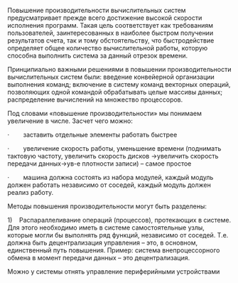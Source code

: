 Повышение производительности вычислительных систем предусматривает прежде всего достижение высокой скорости исполнения программ. Такая цель соответствует как требованиям пользователей, заинтересованных в наиболее быстром получении результатов счета, так и тому обстоятельству, что быстродействие определяет общее количество вычислительной работы, которую способна выполнить система за данный отрезок времени.

Принципиально важными решениями в повышении производительности вычислительных систем были: введение конвейерной организации выполнения команд; включение в систему команд векторных операций, позволяющих одной командой обрабатывать целые массивы данных; распределение вычислений на множество процессоров.

Под словами «повышение производительности» мы понимаем увеличение в числе. Засчет чего можно:

·        заставить отдельные элементы работать быстрее

·        увеличение скорость работы, уменьшение времени (поднимать тактовую частоту, увеличить скорость дисков →увеличить скорость передачи данных→ув-е плотности записи) – самое простое

·        машина должна состоять из набора модулей, каждый модуль должен работать независимо от соседей, каждый модуль должен реализ работу.

Методы повышения производительности могут быть разделены:

1)    Распараллеливание операций (процессов), протекающих в системе. Для этого необходимо иметь в системе самостоятельные узлы, которые могли бы выполнять ряд функций, независимо от соседей. Т.е. должна быть децентрализация управления – это, в основном, единственный путь повышения. Пример: система внепроцессорного обмена в момент передачи данных – это децентрализация.

Можно у системы отнять управление периферийными устройствами
